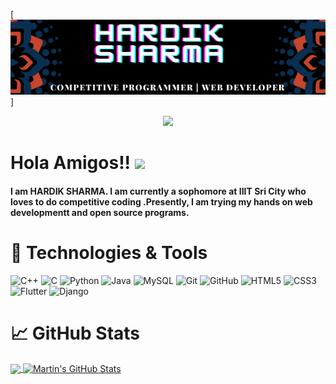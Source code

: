 [![Header](https://github.com/hardik302001/hardik302001/blob/main/HARDIK%20SHARMA.png "Header")]

 

  <div align="center">  

  <a href="shardik2001@gmail.com"> <img src="https://img.icons8.com/fluent/48/000000/gmail.png" width="5%"/> </a>
  
  </div>
 
# Hola Amigos!! <img src="https://raw.githubusercontent.com/MartinHeinz/MartinHeinz/master/wave.gif" width="30px">
#### I am HARDIK SHARMA. I am currently a sophomore at IIIT Sri City who loves to do competitive coding .Presently, I am trying my hands on web developmentt and open source programs.

# 🔧 Technologies & Tools

![C++](https://img.shields.io/badge/-++-00599C?style=flat-square&logo=c)
![C](https://img.shields.io/badge/--00599C?style=flat-square&logo=c)
![Python](https://img.shields.io/badge/-Python-black?style=flat-square&logo=Python)
![Java](https://img.shields.io/badge/-java-E34A86?style=flat-square&logo=java)
![MySQL](https://img.shields.io/badge/-MySQL-black?style=flat-square&logo=mysql)
![Git](https://img.shields.io/badge/-Git-black?style=flat-square&logo=git)
![GitHub](https://img.shields.io/badge/-GitHub-181717?style=flat-square&logo=github)
![HTML5](https://img.shields.io/badge/-HTML5-E34F26?style=flat-square&logo=html5&logoColor=white)
![CSS3](https://img.shields.io/badge/-CSS3-1572B6?style=flat-square&logo=css3)
![Flutter](https://img.shields.io/badge/-Flutter-lightgrey)
![Django](https://img.shields.io/badge/-Django-orange)


# &#x1f4c8; GitHub Stats

<a href="https://github.com/hardik302001/hardik302001">
  <img align="center" src="https://github-readme-stats.vercel.app/api/top-langs/?username=hardik302001&title_color=ffffff&text_color=c9cacc&icon_color=2bbc8a&bg_color=1d1f21" />
</a>
<a href="https://github.com/hardik302001/FlutterProjects">
  <img align="center" src="https://github-readme-stats.vercel.app/api?username=hardik302001&show_icons=true&line_height=27&count_private=true&title_color=ffffff&text_color=c9cacc&icon_color=2bbc8a&bg_color=1d1f21" alt="Martin's GitHub Stats" />
</a>



</div>
